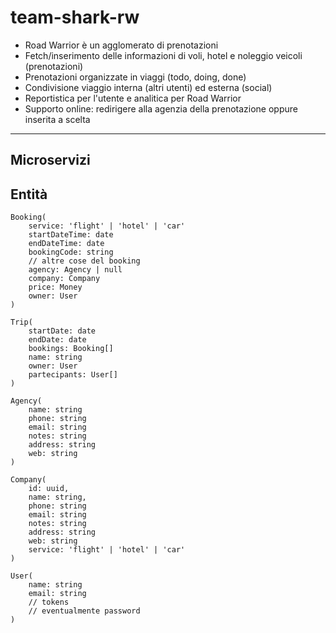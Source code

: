 # team-shark-rw

- Road Warrior è un agglomerato di prenotazioni
- Fetch/inserimento delle informazioni di voli, hotel e noleggio veicoli (prenotazioni)
- Prenotazioni organizzate in viaggi (todo, doing, done)
- Condivisione viaggio interna (altri utenti) ed esterna (social)
- Reportistica per l'utente e analitica per Road Warrior
- Supporto online: redirigere alla agenzia della prenotazione oppure inserita a scelta

---

## Microservizi

## Entità

```
Booking(
    service: 'flight' | 'hotel' | 'car'
    startDateTime: date
    endDateTime: date
    bookingCode: string
    // altre cose del booking
    agency: Agency | null
    company: Company
    price: Money
    owner: User
)

Trip(
    startDate: date
    endDate: date
    bookings: Booking[]
    name: string
    owner: User
    partecipants: User[]
)

Agency(
    name: string
    phone: string
    email: string
    notes: string
    address: string
    web: string
)

Company(
    id: uuid,
    name: string,
    phone: string
    email: string
    notes: string
    address: string
    web: string
    service: 'flight' | 'hotel' | 'car'
)

User(
    name: string
    email: string
    // tokens
    // eventualmente password
)
```
